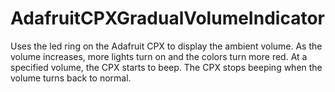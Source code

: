 # AdafruitCPXGradualVolumeIndicator
Uses the led ring on the Adafruit CPX to display the ambient volume. As the volume increases, more lights turn on and the colors turn more red. At a specified volume, the CPX starts to beep. The CPX stops beeping when the volume turns back to normal.
